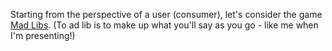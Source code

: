 Starting from the perspective of a user (consumer), let's consider the game [Mad Libs](http://www.madlibs.com/).
(To ad lib is to make up what you'll say as you go - like me when I'm presenting!)


